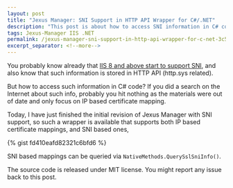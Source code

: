```yaml
---
layout: post
title: "Jexus Manager: SNI Support in HTTP API Wrapper for C#/.NET"
description: "This post is about how to access SNI information in C# code."
tags: Jexus-Manager IIS .NET
permalink: /jexus-manager-sni-support-in-http-api-wrapper-for-c-net-3c56d620b2b2
excerpt_separator: <!--more-->
---
```

You probably know already that [IIS 8 and above start to support SNI](https://www.iis.net/learn/get-started/whats-new-in-iis-8/iis-80-server-name-indication-sni-ssl-scalability), and also know that such information is stored in HTTP API (http.sys related).
<!--more-->

But how to access such information in C# code? If you did a search on the Internet about such info, probably you hit nothing as the materials were out of date and only focus on IP based certificate mapping.

Today, I have just finished the initial revision of Jexus Manager with SNI support, so such a wrapper is available that supports both IP based certificate mappings, and SNI based ones,

{% gist fd410eafd82321c6bfd6 %}

SNI based mappings can be queried via `NativeMethods.QuerySslSniInfo()`.

The source code is released under MIT license. You might report any issue back to this post.
